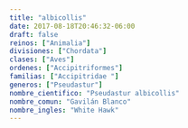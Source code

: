 ```yaml
---
title: "albicollis"
date: 2017-08-18T20:46:32-06:00
draft: false
reinos: ["Animalia"]
divisiones: ["Chordata"]
clases: ["Aves"]
ordenes: ["Accipitriformes"]
familias: ["Accipitridae "]
generos: ["Pseudastur"]
nombre_cientifico: "Pseudastur albicollis"
nombre_comun: "Gavilán Blanco"
nombre_ingles: "White Hawk"
---
```

